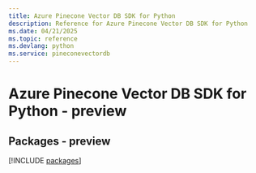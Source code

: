 ```yaml
---
title: Azure Pinecone Vector DB SDK for Python
description: Reference for Azure Pinecone Vector DB SDK for Python
ms.date: 04/21/2025
ms.topic: reference
ms.devlang: python
ms.service: pineconevectordb
---
```

# Azure Pinecone Vector DB SDK for Python - preview
## Packages - preview
[!INCLUDE [packages](pinecone-vector-db-index.md)]